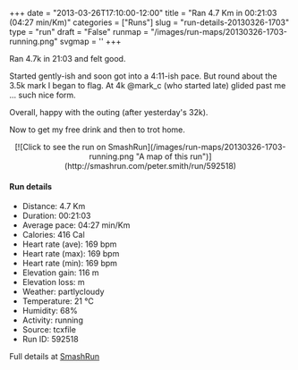 +++
date = "2013-03-26T17:10:00-12:00"
title = "Ran 4.7 Km in 00:21:03 (04:27 min/Km)"
categories = ["Runs"]
slug = "run-details-20130326-1703"
type = "run"
draft = "False"
runmap = "/images/run-maps/20130326-1703-running.png"
svgmap = '<polyline points="91 78, 82 77, 71 89, 63 92, 61 92, 46 100, 37 95, 41 66, 19 58, 27 38, 35 30, 63 5, 61 1, 51 2, 41 11, 24 24, 14 34, 8 47, 17 32, 51 2, 59 0, 62 2, 56 11, 25 39, 19 57, 40 64, 35 93, 45 99, 62 96, 71 84, 88 78, 91 73">'
+++

Ran 4.7k in 21:03 and felt good. 

Started gently-ish and soon got into a 4:11-ish pace. But round about the 3.5k mark I began to flag. At 4k @mark_c (who started late) glided past me ... such nice form. 

Overall, happy with the outing (after yesterday's 32k). 

Now to get my free drink and then to trot home. 



<!--more-->

<center>
[![Click to see the run on SmashRun](/images/run-maps/20130326-1703-running.png "A map of this run")](http://smashrun.com/peter.smith/run/592518)
</center>

#### Run details

* Distance: 4.7 Km
* Duration: 00:21:03
* Average pace: 04:27 min/Km
* Calories: 416 Cal
* Heart rate (ave): 169 bpm
* Heart rate (max): 169 bpm
* Heart rate (min): 169 bpm
* Elevation gain: 116 m
* Elevation loss:  m
* Weather: partlycloudy
* Temperature: 21 &deg;C
* Humidity: 68%
* Activity: running
* Source: tcxfile
* Run ID: 592518

Full details at [SmashRun](http://smashrun.com/peter.smith/run/592518)